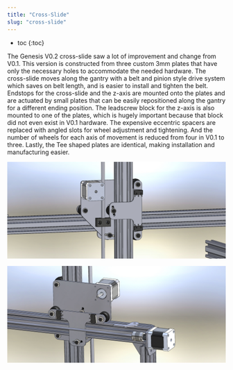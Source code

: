 ```yaml
---
title: "Cross-Slide"
slug: "cross-slide"
---
```


* toc
{:toc}

The Genesis V0.2 cross-slide saw a lot of improvement and change from V0.1. This version is constructed from three custom 3mm plates that have only the necessary holes to accommodate the needed hardware. The cross-slide moves along the gantry with a belt and pinion style drive system which saves on belt length, and is easier to install and tighten the belt. Endstops for the cross-slide and the z-axis are mounted onto the plates and are actuated by small plates that can be easily repositioned along the gantry for a different ending position. The leadscrew block for the z-axis is also mounted to one of the plates, which is hugely important because that block did not even exist in V0.1 hardware. The expensive eccentric spacers are replaced with angled slots for wheel adjustment and tightening. And the number of wheels for each axis of movement is reduced from four in V0.1 to three. Lastly, the Tee shaped plates are identical, making installation and manufacturing easier.

![Cross-Slide2.jpg](Slide2.jpg)



![Cross-Slide.jpg](Slide.jpg)

